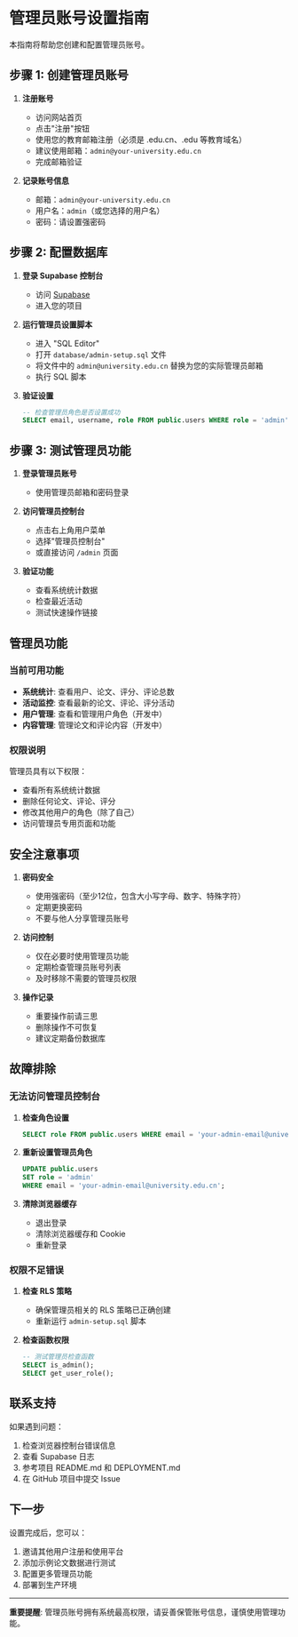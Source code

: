 # 管理员账号设置指南

本指南将帮助您创建和配置管理员账号。

## 步骤 1: 创建管理员账号

1. **注册账号**
   - 访问网站首页
   - 点击"注册"按钮
   - 使用您的教育邮箱注册（必须是 .edu.cn、.edu 等教育域名）
   - 建议使用邮箱：`admin@your-university.edu.cn`
   - 完成邮箱验证

2. **记录账号信息**
   - 邮箱：`admin@your-university.edu.cn`
   - 用户名：`admin`（或您选择的用户名）
   - 密码：请设置强密码

## 步骤 2: 配置数据库

1. **登录 Supabase 控制台**
   - 访问 [Supabase](https://supabase.com)
   - 进入您的项目

2. **运行管理员设置脚本**
   - 进入 "SQL Editor"
   - 打开 `database/admin-setup.sql` 文件
   - 将文件中的 `admin@university.edu.cn` 替换为您的实际管理员邮箱
   - 执行 SQL 脚本

3. **验证设置**
   ```sql
   -- 检查管理员角色是否设置成功
   SELECT email, username, role FROM public.users WHERE role = 'admin';
   ```

## 步骤 3: 测试管理员功能

1. **登录管理员账号**
   - 使用管理员邮箱和密码登录

2. **访问管理员控制台**
   - 点击右上角用户菜单
   - 选择"管理员控制台"
   - 或直接访问 `/admin` 页面

3. **验证功能**
   - 查看系统统计数据
   - 检查最近活动
   - 测试快速操作链接

## 管理员功能

### 当前可用功能

- **系统统计**: 查看用户、论文、评分、评论总数
- **活动监控**: 查看最新的论文、评论、评分活动
- **用户管理**: 查看和管理用户角色（开发中）
- **内容管理**: 管理论文和评论内容（开发中）

### 权限说明

管理员具有以下权限：
- 查看所有系统统计数据
- 删除任何论文、评论、评分
- 修改其他用户的角色（除了自己）
- 访问管理员专用页面和功能

## 安全注意事项

1. **密码安全**
   - 使用强密码（至少12位，包含大小写字母、数字、特殊字符）
   - 定期更换密码
   - 不要与他人分享管理员账号

2. **访问控制**
   - 仅在必要时使用管理员功能
   - 定期检查管理员账号列表
   - 及时移除不需要的管理员权限

3. **操作记录**
   - 重要操作前请三思
   - 删除操作不可恢复
   - 建议定期备份数据库

## 故障排除

### 无法访问管理员控制台

1. **检查角色设置**
   ```sql
   SELECT role FROM public.users WHERE email = 'your-admin-email@university.edu.cn';
   ```

2. **重新设置管理员角色**
   ```sql
   UPDATE public.users 
   SET role = 'admin' 
   WHERE email = 'your-admin-email@university.edu.cn';
   ```

3. **清除浏览器缓存**
   - 退出登录
   - 清除浏览器缓存和 Cookie
   - 重新登录

### 权限不足错误

1. **检查 RLS 策略**
   - 确保管理员相关的 RLS 策略已正确创建
   - 重新运行 `admin-setup.sql` 脚本

2. **检查函数权限**
   ```sql
   -- 测试管理员检查函数
   SELECT is_admin();
   SELECT get_user_role();
   ```

## 联系支持

如果遇到问题：
1. 检查浏览器控制台错误信息
2. 查看 Supabase 日志
3. 参考项目 README.md 和 DEPLOYMENT.md
4. 在 GitHub 项目中提交 Issue

## 下一步

设置完成后，您可以：
1. 邀请其他用户注册和使用平台
2. 添加示例论文数据进行测试
3. 配置更多管理员功能
4. 部署到生产环境

---

**重要提醒**: 管理员账号拥有系统最高权限，请妥善保管账号信息，谨慎使用管理功能。
